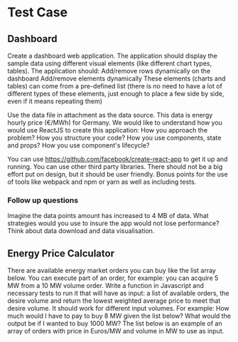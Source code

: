 # Test Case

## Dashboard

Create a dashboard web application. The application should display the sample data using different visual elements (like different chart types, tables).
The application should:
Add/remove rows dynamically on the dashboard
Add/remove elements dynamically
These elements (charts and tables) can come from a pre-defined list (there is no need to have a lot of different types of these elements, just enough to place a few side by side, even if it means repeating them)

Use the data file in attachment as the data source. This data is energy hourly price (€/MWh) for Germany.
We would like to understand how you would use ReactJS to create this application:
How you approach the problem?
How you structure your code?
How you use components, state and props?
How you use component's lifecycle?

You can use  https://github.com/facebook/create-react-app to get it up and running. You can use other third party libraries.
There should not be a big effort put on design, but it should be user friendly.
Bonus points for the use of tools like webpack and npm or yarn as well as including tests.

### Follow up questions

Imagine the data points amount has increased to 4 MB of data. What strategies would you use to insure the app would not lose performance? Think about data download and data visualisation.

## Energy Price Calculator

There are available energy market orders you can buy like the list array below. You can execute part of an order, for example: you can acquire 5 MW from a 10 MW volume order.
Write a function in Javascript and necessary tests to run it that will have as input: a list of available orders, the desire volume and return the lowest weighted average price to meet that desire volume.
It should work for different input volumes.
For example: How much would I have to pay to buy 8 MW given the list below? What would the output be if I wanted to buy 1000 MW?
The list below is an example of  an array of orders with price in Euros/MW and volume in MW to use as input.
